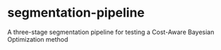 # segmentation-pipeline
A three-stage segmentation pipeline for testing a Cost-Aware Bayesian Optimization method
